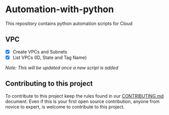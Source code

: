# Automation-with-python

This repository contains python automation scripts for Cloud

## VPC
- [x] Create VPCs and Subnets
- [x] List VPCs (ID, State and Tag Name)

*Note: This will be updated once a new script is added*

## Contributing to this project

To contribute to this project keep the rules found in our [CONTRIBUTING.md](https://github.com/FaithKovi/Automation-with-python/blob/main/CONTRIBUTING.md) document. Even if this is your first open source contribution, anyone from novice to expert, is welcome to contribute to this project.

